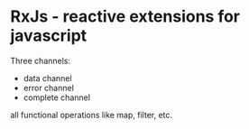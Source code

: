 # RxJs - reactive extensions for javascript

Three channels:
* data channel
* error channel
* complete channel

all functional operations like map, filter, etc.